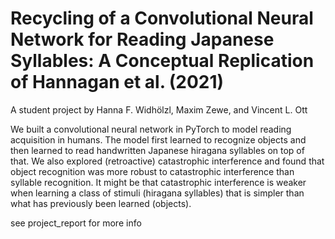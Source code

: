 # Recycling of a Convolutional Neural Network for Reading Japanese Syllables: A Conceptual Replication of Hannagan et al. (2021)

A student project by Hanna F. Widhölzl, Maxim Zewe, and Vincent L. Ott

We built a convolutional neural network in PyTorch to model reading acquisition in humans. The model first learned to recognize objects and then learned to read handwritten Japanese hiragana syllables on top of that. We also explored (retroactive) catastrophic interference and found that object recognition was more robust to catastrophic interference than syllable recognition. It might be that catastrophic interference is weaker when learning a class of stimuli (hiragana syllables) that is simpler than what has previously been learned (objects).

see project_report for more info
